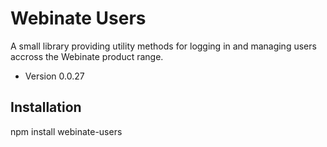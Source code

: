 Webinate Users
===============

A small library providing utility methods for logging in and managing users accross the Webinate product range.

* Version 0.0.27

## Installation

  npm install webinate-users